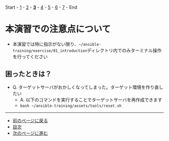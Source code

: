 Start - [1](step1.md) - [2](step2.md) - [**3**](step3.md) - [4](step4.md) - [5](step5.md) - [6](step6.md) - [7](step7.md) - End

# 本演習での注意点について

* 本演習では特に指示がない限り、`~/ansible-training/exercise/01_introduction`ディレクトリ内でのみターミナル操作を行ってください

## 困ったときは？

* Q. ターゲットサーバがおかしくなってしまった。ターゲット環境を作り直したい
    * A. 以下のコマンドを実行することでターゲットサーバを再作成できます
    * `bash ~/ansible-training/assets/tools/reset.sh`

---

- [前のページに戻る](step2.md)
- [目次](README.md)
- [次のページに進む](step4.md)
